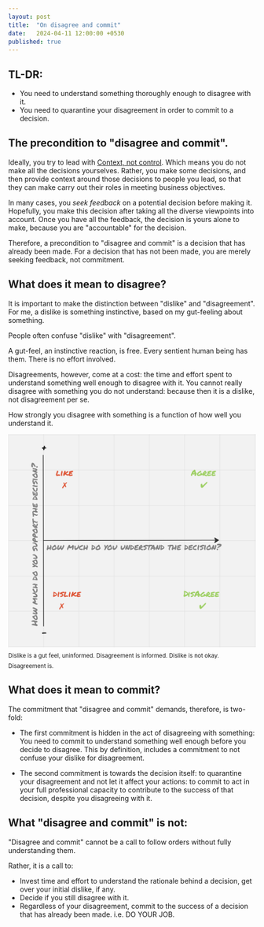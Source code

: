 ```yaml
---
layout: post
title:  "On disagree and commit"
date:   2024-04-11 12:00:00 +0530
published: true
---
```


## TL-DR:
* You need to understand something thoroughly enough to disagree with it.
* You need to quarantine your disagreement in order to commit to a decision.

## The precondition to "disagree and commit".
Ideally, you try to lead with [Context, not control](/2024/04/01/context-and-control). Which means you do not make all the decisions yourselves. Rather, you make some decisions, and then provide context around those decisions to people you lead, so that they can make carry out their roles in meeting business objectives.

In many cases, you *seek feedback* on a potential decision before making it. Hopefully, you make this decision after taking all the diverse viewpoints into account. Once you have all the feedback, the decision is yours alone to make, because you are "accountable" for the decision. 

Therefore, a precondition to "disagree and commit" is a decision that has already been made. For a decision that has not been made, you are merely seeking feedback, not commitment.


## What does it mean to disagree?
It is important to make the distinction between "dislike" and "disagreement". For me, a dislike is something instinctive, based on my gut-feeling about something.

People often confuse "dislike" with "disagreement".

A gut-feel, an instinctive reaction, is free. Every sentient human being has them. There is no effort involved. 

Disagreements, however, come at a cost: the time and effort spent to understand something well enough to disagree with it. You cannot really disagree with something you do not understand: because then it is a dislike, not disagreement per se. 

How strongly you disagree with something is a function of how well you understand it.

![](/assets/2024-04-11/dislike-vs-disagree.png)
<sub>Dislike is a gut feel, uninformed. Disagreement is informed. Dislike is not okay. Disagreement is.</sub>


## What does it mean to commit?
The commitment that "disagree and commit" demands, therefore, is two-fold: 

* The first commitment is hidden in the act of disagreeing with something: You need to commit to understand something well enough before you decide to disagree. This by definition, includes a commitment to not confuse your dislike for disagreement.

* The second commitment is towards the decision itself: to quarantine your disagreement and not let it affect your actions: to commit to act in your full professional capacity to contribute to the success of that decision, despite you disagreeing with it.


## What "disagree and commit" is not:
"Disagree and commit" cannot be a call to follow orders without fully understanding them. 

Rather, it is a call to:
* Invest time and effort to understand the rationale behind a decision, get over your initial dislike, if any.
* Decide if you still disagree with it.
* Regardless of your disagreement, commit to the success of a decision that has already been made. i.e. DO YOUR JOB.
